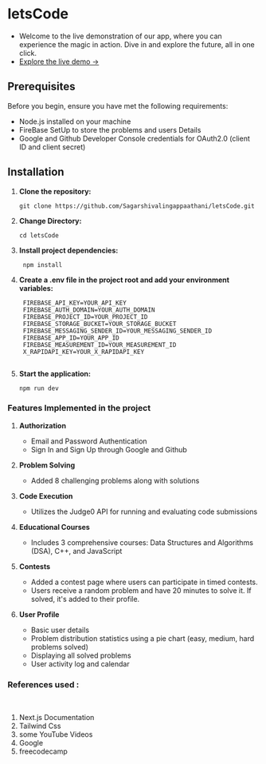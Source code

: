 # letsCode
- Welcome to the live demonstration of our app, where you can experience the magic in action. Dive in and explore the future, all in one click. 
- [Explore the live demo →](https://lets-code-pink.vercel.app/)

## Prerequisites

Before you begin, ensure you have met the following requirements:

- Node.js installed on your machine
- FireBase SetUp to store the problems and users Details
- Google and Github Developer Console credentials for OAuth2.0 (client ID and client secret)

## Installation

1. **Clone the repository:**

   ```
   git clone https://github.com/Sagarshivalingappaathani/letsCode.git
   ```
2. **Change Directory:**

   ```
   cd letsCode
   ```
3. **Install project dependencies:**

   ```
    npm install
   ```
4. **Create a .env file in the project root and add your environment variables:**
   ```
    FIREBASE_API_KEY=YOUR_API_KEY
    FIREBASE_AUTH_DOMAIN=YOUR_AUTH_DOMAIN
    FIREBASE_PROJECT_ID=YOUR_PROJECT_ID
    FIREBASE_STORAGE_BUCKET=YOUR_STORAGE_BUCKET
    FIREBASE_MESSAGING_SENDER_ID=YOUR_MESSAGING_SENDER_ID
    FIREBASE_APP_ID=YOUR_APP_ID
    FIREBASE_MEASUREMENT_ID=YOUR_MEASUREMENT_ID
    X_RAPIDAPI_KEY=YOUR_X_RAPIDAPI_KEY


5. **Start the application:**

   ```
   npm run dev
   ```
### Features Implemented in the project 

1. **Authorization**
   - Email and Password Authentication
   - Sign In and Sign Up through Google and Github

2. **Problem Solving**
   - Added 8 challenging problems along with solutions

3. **Code Execution**
   - Utilizes the Judge0 API for running and evaluating code submissions

4. **Educational Courses**
   - Includes 3 comprehensive courses: Data Structures and Algorithms (DSA), C++, and JavaScript

5. **Contests**
   - Added a contest page where users can participate in timed contests.
   - Users receive a random problem and have 20 minutes to solve it. If solved, it's added to their profile.

6. **User Profile**
   - Basic user details
   - Problem distribution statistics using a pie chart (easy, medium, hard problems solved)
   - Displaying all solved problems
   - User activity log and calendar



### References used :
<br>

1. Next.js Documentation
2. Tailwind Css
3. some YouTube Videos
4. Google
5. freecodecamp

<br>

